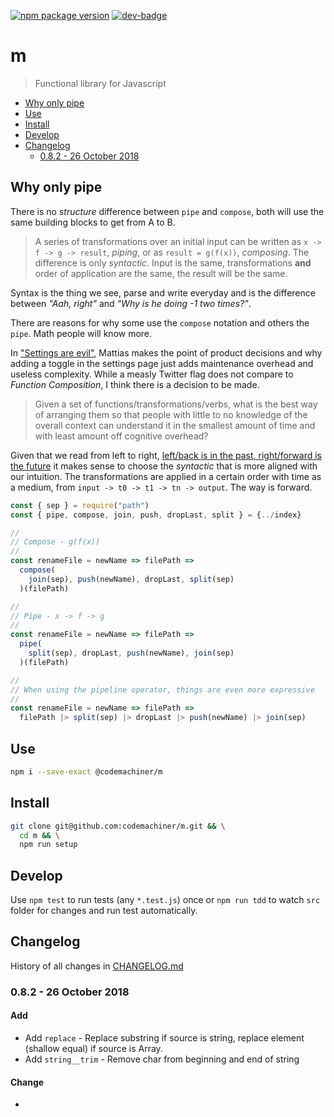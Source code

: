 [![npm package version](https://badge.fury.io/js/%40codemachiner%2Fm.svg)](https://badge.fury.io/js/%40codemachiner%2Fm)
[![dev-badge](https://david-dm.org/codemachiner/m/dev-status.svg)](https://david-dm.org/codemachiner/m?type=dev)

# m

> Functional library for Javascript

<!-- MarkdownTOC levels="2,3" autolink="true" autoanchor="false" -->

- [Why only pipe](#why-only-pipe)
- [Use](#use)
- [Install](#install)
- [Develop](#develop)
- [Changelog](#changelog)
    - [0.8.2 - 26 October 2018](#082---26-october-2018)

<!-- /MarkdownTOC -->

## Why only pipe

There is no _structure_ difference between `pipe` and `compose`, both will use the same building blocks to get from A to B.

> A series of transformations over an initial input can be written as `x -> f -> g -> result`, _piping_, or as `result = g(f(x))`, _composing_. The difference is only _syntactic_. Input is the same, transformations **and** order of application are the same, the result will be the same.

Syntax is the thing we see, parse and write everyday and is the difference between _"Aah, right"_ and _"Why is he doing -1 two times?"_.

There are reasons for why some use the `compose` notation and others the `pipe`. Math people will know more.

In ["Settings are evil"](https://www.youtube.com/watch?v=glZ1C-Yu5tw), Mattias makes the point of product decisions and why adding a toggle in the settings page just adds maintenance overhead and useless complexity. While a measly Twitter flag does not compare to _Function Composition_, I think there is a decision to be made.

> Given a set of functions/transformations/verbs, what is the best way of arranging them so that people with little to no knowledge of the overall context can understand it in the smallest amount of time and with least amount off cognitive overhead?

Given that we read from left to right, [left/back is in the past, right/forward is the future](https://medium.com/@cwodtke/the-intuitive-and-the-unlearnable-cccffd9a762) it makes sense to choose the _syntactic_ that is more aligned with our intuition. The transformations are applied in a certain order with time as a medium, from `input -> t0 -> t1 -> tn -> output`. The way is forward.

```js
const { sep } = require("path")
const { pipe, compose, join, push, dropLast, split } = {../index}

//
// Compose - g(f(x))
//
const renameFile = newName => filePath =>
  compose(
    join(sep), push(newName), dropLast, split(sep)
  )(filePath)

//
// Pipe - x -> f -> g
//
const renameFile = newName => filePath =>
  pipe(
    split(sep), dropLast, push(newName), join(sep) 
  )(filePath)

//
// When using the pipeline operator, things are even more expressive
//
const renameFile = newName => filePath =>
  filePath |> split(sep) |> dropLast |> push(newName) |> join(sep)
```

## Use

```bash
npm i --save-exact @codemachiner/m
```

## Install

```bash
git clone git@github.com:codemachiner/m.git && \
  cd m && \
  npm run setup
```

## Develop

Use `npm test` to run tests (any `*.test.js`) once or `npm run tdd` to watch `src` folder for changes and run test automatically.

## Changelog

History of all changes in [CHANGELOG.md](CHANGELOG.md)

### 0.8.2 - 26 October 2018

#### Add

- Add `replace` - Replace substring if source is string, replace element (shallow equal) if source is Array.
- Add `string__trim` - Remove char from beginning and end of string

#### Change

- 
